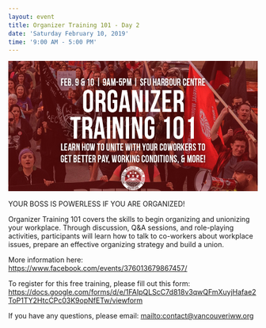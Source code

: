 ```yaml
---
layout: event
title: Organizer Training 101 - Day 2
date: 'Saturday February 10, 2019'
time: '9:00 AM - 5:00 PM'
---
```


![](/assets/uploads/2019-02-09_ot101.jpg)

YOUR BOSS IS POWERLESS IF YOU ARE ORGANIZED!

Organizer Training 101 covers the skills to begin organizing and unionizing your workplace. Through discussion, Q&A sessions, and role-playing activities, participants will learn how to talk to co-workers about workplace issues, prepare an effective organizing strategy and build a union.

More information here: https://www.facebook.com/events/376013679867457/

To register for this free training, please fill out this form: https://docs.google.com/forms/d/e/1FAIpQLScC7d818v3qwQFmXuyjHafae2ToP1TY2HtcCPc03K9opNfETw/viewform

If you have any questions, please email: <mailto:contact@vancouveriww.org>
